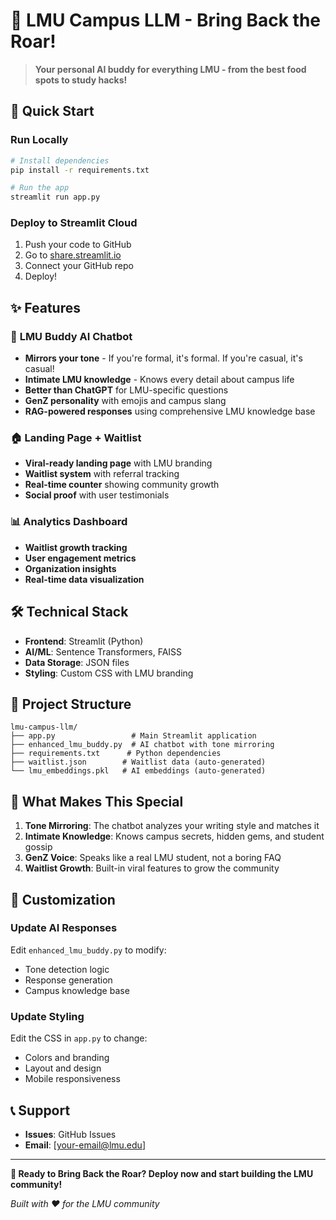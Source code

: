# 🦁 LMU Campus LLM - Bring Back the Roar!

> **Your personal AI buddy for everything LMU - from the best food spots to study hacks!**

## 🚀 Quick Start

### Run Locally
```bash
# Install dependencies
pip install -r requirements.txt

# Run the app
streamlit run app.py
```

### Deploy to Streamlit Cloud
1. Push your code to GitHub
2. Go to [share.streamlit.io](https://share.streamlit.io)
3. Connect your GitHub repo
4. Deploy!

## ✨ Features

### 🤖 **LMU Buddy AI Chatbot**
- **Mirrors your tone** - If you're formal, it's formal. If you're casual, it's casual!
- **Intimate LMU knowledge** - Knows every detail about campus life
- **Better than ChatGPT** for LMU-specific questions
- **GenZ personality** with emojis and campus slang
- **RAG-powered responses** using comprehensive LMU knowledge base

### 🏠 **Landing Page + Waitlist**
- **Viral-ready landing page** with LMU branding
- **Waitlist system** with referral tracking
- **Real-time counter** showing community growth
- **Social proof** with user testimonials

### 📊 **Analytics Dashboard**
- **Waitlist growth tracking**
- **User engagement metrics**
- **Organization insights**
- **Real-time data visualization**

## 🛠️ Technical Stack

- **Frontend**: Streamlit (Python)
- **AI/ML**: Sentence Transformers, FAISS
- **Data Storage**: JSON files
- **Styling**: Custom CSS with LMU branding

## 📁 Project Structure

```
lmu-campus-llm/
├── app.py                 # Main Streamlit application
├── enhanced_lmu_buddy.py  # AI chatbot with tone mirroring
├── requirements.txt      # Python dependencies
├── waitlist.json        # Waitlist data (auto-generated)
└── lmu_embeddings.pkl   # AI embeddings (auto-generated)
```

## 🎯 What Makes This Special

1. **Tone Mirroring**: The chatbot analyzes your writing style and matches it
2. **Intimate Knowledge**: Knows campus secrets, hidden gems, and student gossip
3. **GenZ Voice**: Speaks like a real LMU student, not a boring FAQ
4. **Waitlist Growth**: Built-in viral features to grow the community

## 🔧 Customization

### Update AI Responses
Edit `enhanced_lmu_buddy.py` to modify:
- Tone detection logic
- Response generation
- Campus knowledge base

### Update Styling
Edit the CSS in `app.py` to change:
- Colors and branding
- Layout and design
- Mobile responsiveness

## 📞 Support

- **Issues**: GitHub Issues
- **Email**: [your-email@lmu.edu]

---

**🦁 Ready to Bring Back the Roar? Deploy now and start building the LMU community!**

*Built with ❤️ for the LMU community*
